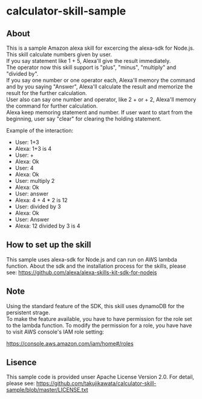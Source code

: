 # calculator-skill-sample

## About
This is a sample Amazon alexa skill for excercing the alexa-sdk for Node.js.  
This skill calculate numbers given by user.  
If you say statement like 1 + 5, Alexa'll give the result immediately.  
The operator now this skill support is "plus", "minus", "multiply" and "divided by".  
If you say one number or one operator each, Alexa'll memory the command and by you saying "Answer", Alexa'll calculate the result and memorize the result for the further calculation.  
User also can say one number and operator, like 2 + or + 2, Alexa'll memory the command for further calculation.   
Alexa keep memoring statement and number. If user want to start from the beginning, user say "clear" for clearing the holding statement.  

Example of the interaction:  

  * User: 1+3  
  * Alexa: 1+3 is 4  
  * User: +
  * Alexa: Ok
  * User: 4  
  * Alexa: Ok  
  * User: multiply 2  
  * Alexa: Ok  
  * User: answer  
  * Alexa: 4 + 4 * 2 is 12  
  * User: divided by 3  
  * Alexa: Ok  
  * User: Answer  
  * Alexa: 12 divided by 3 is 4  
 
## How to set up the skill
This sample uses alexa-sdk for Node.js and can run on AWS lambda function.
About the sdk and the installation process for the skills, please see:
https://github.com/alexa/alexa-skills-kit-sdk-for-nodejs

## Note
Using the standard feature of the SDK, this skill uses dynamoDB for the persistent strage.  
To make the feature available, you have to have permission for the role set to the lambda function.
To modify the permission for a role, you have have to visit AWS console's IAM role setting:

https://console.aws.amazon.com/iam/home#/roles

## Lisence
This sample code is provided unser Apache License Version 2.0. For detail, please see: https://github.com/takujikawata/calculator-skill-sample/blob/master/LICENSE.txt


